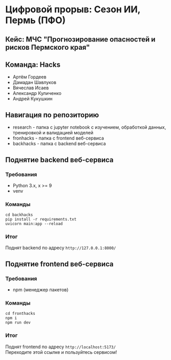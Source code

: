 # Цифровой прорыв: Сезон ИИ, Пермь (ПФО)
## Кейс: МЧС "Прогнозирование опасностей и рисков Пермского края"
## Команда: Hacks
* Артём Гордеев
* Дамадан Шавлуков
* Вячеслав Исаев
* Александр Куличенко
* Андрей Кукушкин
## Навигация по репозиторию
* research - папка с jupyter notebook с изучением, обработкой данных, тренировкой и валидацией моделей
* fronhacks - папка с frontend веб-сервиса
* backhacks - папка с backend веб-сервиса
## Поднятие backend веб-сервисa
### Требования
* Python 3.x, x >= 9
* venv
### Команды
```commandline
cd backhacks
pip install -r requirements.txt
uvicorn main:app --reload 
```
### Итог
Поднят backend по адресу `http://127.0.0.1:8000/`

## Поднятие frontend веб-сервисa
### Требования
* npm (менеджер пакетов)
### Команды
```commandline
cd fronthacks
npm i
npm run dev
```
### Итог
Поднят frontend по адресу `http://localhost:5173/`
<br>Переходите этой ссылке и пользуйтесь сервисом!


